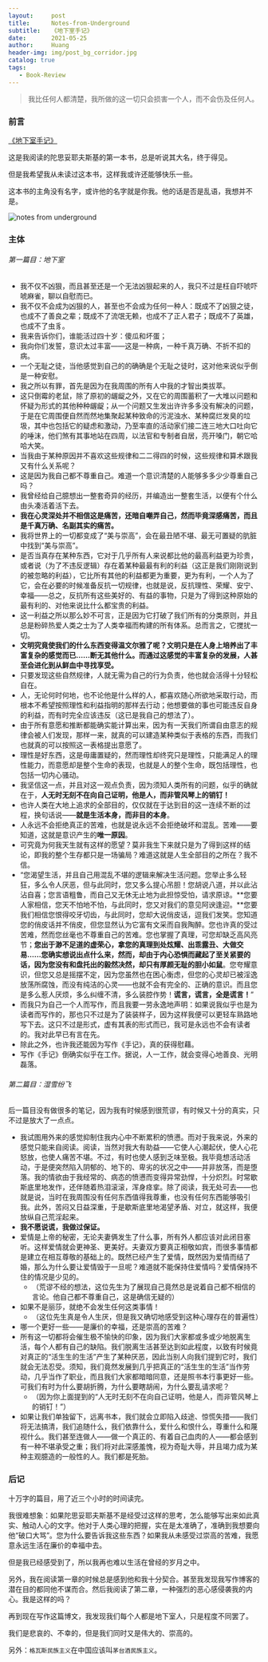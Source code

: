 ```yaml
---
layout:     post
title:      Notes-from-Underground
subtitle:   《地下室手记》
date:       2021-05-25
author:     Huang
header-img: img/post_bg_corridor.jpg
catalog: true
tags:
   - Book-Review
---
```


> 我比任何人都清楚，我所做的这一切只会损害一个人，而不会伤及任何人。

### 前言

[《地下室手记》](https://book.douban.com/subject/34990839/)

这是我阅读的陀思妥耶夫斯基的第一本书，总是听说其大名，终于得见。

但是我希望我从未读过这本书，这样我或许还能够快乐一些。

这本书的主角没有名字，或许他的名字就是你我。他的话是否是乱语，我想并不是。

![notes from underground](https://github.com/huang-feiyu/huang-feiyu.github.io/blob/master/img/post_bg_notes_from_underground.jpg?raw=true)

### 主体

###### 第一篇目：地下室

* 我不仅不凶狠，而且甚至还是一个无法凶狠起来的人，我只不过是枉自吓唬吓唬麻雀，聊以自慰而已。
* 我不仅不会成为凶狠的人，甚至也不会成为任何一种人：既成不了凶狠之徒，也成不了善良之辈；既成不了流氓无赖，也成不了正人君子；既成不了英雄，也成不了虫豸。
* 我来告诉你们，谁能活过四十岁：傻瓜和坏蛋；
* 我向你们发誓，意识太过丰富——这是一种病，一种千真万确、不折不扣的病。
* 一个无耻之徒，当他感觉到自己的的确确是个无耻之徒时，这对他来说似乎倒是一种安慰。
* 我之所以有罪，首先是因为在我周围的所有人中我的才智出类拔萃。
* 这只倒霉的老鼠，除了原初的龌龊之外，又在它的周围蓄积了一大堆以问题和怀疑为形式的其他种种龌龊；从一个问题又生发出许许多多没有解决的问题，于是在它周围便自然而然地集聚起某种致命的污泥浊水、某种腐烂发臭的垃圾，其中也包括它的疑虑和激动，乃至率直的活动家们接二连三地大口吐向它的唾沫，他们煞有其事地站在四周，以法官和专制者自居，亮开嗓门，朝它哈哈大笑。
* 当我由于某种原因并不喜欢这些规律和二二得四的时候，这些规律和算术跟我又有什么关系呢？
* 这是因为我自己都不尊重自己。难道一个意识清楚的人能够多多少少尊重自己吗？
* 我曾经给自己臆想出一整套奇异的经历，并编造出一整套生活，以便有个什么由头凑活着活下去。
* **我在心灵深处并不相信这是痛苦，还暗自嘲弄自己，然而毕竟深感痛苦，而且是千真万确、名副其实的痛苦。**
* 我将世界上的一切都变成了“美与崇高”，会在最丑陋不堪、最无可置疑的肮脏中找到“美与崇高”。
* 是否当真存在某种东西，它对于几乎所有人来说都比他的最高利益更为珍贵，或者说（为了不违反逻辑）存在着某种最最有利的利益（这正是我们刚刚说到的被忽略的利益），它比所有其他的利益都更为重要，更为有利，一个人为了它，会在必要的时候准备反抗一切规律，也就是说，反抗理性、荣耀、安宁、幸福——总之，反抗所有这些美好的、有益的事物，只是为了得到这种原始的最有利的、对他来说比什么都宝贵的利益。
* 这一利益之所以那么妙不可言，正是因为它打破了我们所有的分类原则，并且总是粉碎热爱人类之士为了人类幸福而构建的所有体系。总而言之，它搅扰一切。
* **文明究竟使我们的什么东西变得温文尔雅了呢？文明只是在人身上培养出了丰富复杂的感觉而已……断无其他什么。而通过这感觉的丰富复杂的发展，人甚至会进化到从鲜血中寻找享受。**
* 只要发现这些自然规律，人就无需为自己的行为负责，他也就会活得十分轻松自在。
* 人，无论何时何地，也不论他是什么样的人，都喜欢随心所欲地采取行动，而根本不希望按照理性和利益指明的那样去行动；他想要做的事也可能违反自身的利益，而有时完全应该违反（这已是我自己的想法了）。
* 由于所有意愿和推断都能确实能计算出来，因为有一天我们所谓自由意志的规律会被人们发现，那样一来，就真的可以建造某种类似于表格的东西，而我们也就真的可以按照这一表格提出意愿了。
* 理性是好东西，这是毋庸置疑的，然而理性却终究只是理性，只能满足人的理性能力，而意愿却是整个生命的表现，也就是人的整个生命，既包括理性，也包括一切内心骚动。
* 我坚信这一点，并且对这一观点负责，因为须知人类所有的问题，似乎的确就在于，**人无时无刻不在向自己证明，他是人，而非管风琴上的销钉！**
* 也许人类在大地上追求的全部目的，仅仅就在于达到目的这一连续不断的过程，换句话说——**就是生活本身，而非目的本身**。
* 人永远不会拒绝真正的苦难，也就是说永远不会拒绝破坏和混乱。苦难——要知道，这就是意识产生的**唯一原因**。
* 可究竟为何我天生就有这样的愿望？莫非我生下来就只是为了得到这样的结论，即我的整个生存都只是一场骗局？难道这就是人生全部目的之所在？我不信。
* “您渴望生活，并且自己用混乱不堪的逻辑来解决生活问题。您举止多么轻狂，多么令人厌恶，但与此同时，您又多么提心吊胆！您胡说八道，并以此沾沾自喜；您言语粗鲁，而自己又无休无止地为此担惊受怕，请求原谅。**您要人家相信，您天不怕地不怕，与此同时，您又对我们的意见阿谀逢迎。**您要我们相信您恨得咬牙切齿，与此同时，您却大说俏皮话，逗我们发笑。您知道您的俏皮话并不俏皮，但您显然认为它富有文采而自我陶醉。您也许真的受过苦难，然而您丝毫也不尊重自己的苦难。您也掌握了真理，可您却缺乏高风亮节；**您出于渺不足道的虚荣心，拿您的真理到处炫耀、出乖露丑、大做交易……您确实想说出点什么来，然而，却由于内心恐惧而藏起了至关紧要的话，因为您没有和盘托出的毅然决然，却只有厚颜无耻的胆小如鼠**。您夸耀意识，但您又总是摇摆不定，因为您虽然也在困心衡虑，但您的心灵却已被淫逸放荡所腐蚀，而没有纯洁的心灵——也就不会有完全的、正确的意识。而且您是多么惹人厌烦，多么纠缠不清，多么装腔作势！**谎言，谎言，全是谎言！**”
* 而我只为自己一个人而写作，而且我要一劳永逸地声明：如果说我似乎也是为读者而写作的，那也只不过是为了装装样子，因为这样我便可以更轻车熟路地写下去。这只不过是形式，虚有其表的形式而已，我可是永远也不会有读者的。我对此早已有言在先。
* 除此之外，也许我还能因为写作《手记》，真的获得慰藉。
* 写作《手记》倒确实似乎在工作。据说，人一工作，就会变得心地善良、光明磊落。

###### 第二篇目：湿雪纷飞

后一篇目没有做很多的笔记，因为我有时候感到很荒谬，有时候又十分的真实，只不过是放大了一点点。

* 我试图用外来的感觉抑制住我内心中不断累积的愤懑。而对于我来说，外来的感觉只能来自阅读。阅读，当然对我大有助益——它使人心潮起伏，使人心花怒放，也使人痛苦不堪。不过，有时也使人感到乏味至极。我毕竟想活动活动，于是便突然陷入阴郁的、地下的、卑劣的状况之中——并非放荡，而是堕落。我的情欲由于我经常的、病态的愤懑而变得异常劲悍，十分炽烈。时常歇斯底里地发作，还伴随着热泪滚滚，浑身痉挛。除了阅读，我无处可去——也就是说，当时在我周围没有任何东西值得我尊重，也没有任何东西能够吸引我。此外，苦闷又日益深重，于是歇斯底里地渴望矛盾、对立，就这样，我便放纵自己荒淫起来。
* **我不愿说谎，我做过保证。**
* 爱情是上帝的秘密，无论夫妻俩发生了什么事，所有外人都应该对此闭目塞听。这样爱情就会更神圣、更美好。夫妻双方要真正相敬如宾，而很多事情都是建立在相互尊敬的基础上的。既然已经产生了爱情，既然因为爱情而结了婚，那么为什么要让爱情毁于一旦呢？难道就不能保持住爱情吗？爱情保持不住的情况是少见的。
  * （荒谬不经的想法，这位先生为了展现自己竟然总是说着自己都不相信的言论。他自己都不尊重自己，这是确信无疑的）
* 如果不是丽莎，就绝不会发生任何这类事情！
  * （这位先生真是令人生厌，但是我又确切地感受到这种心理存在的普遍性）
* 哪一个更好一些——是廉价的幸福，还是崇高的苦难？
* 所有这一切都将会催生极不愉快的印象，因为我们大家都或多或少地脱离生活，每个人都有自己的缺陷。我们脱离生活甚至达到如此程度，以致有时候竟对真正的“活生生的生活”产生了某种厌恶，因此当别人向我们提到它时，我们就会无法忍受。须知，我们竟然发展到几乎把真正的“活生生的生活”当作劳动，几乎当作了职业，而且我们大家都暗暗同意，还是照书本行事更好一些。可我们有时为什么要胡折腾，为什么要瞎胡闹，为什么要乱请求呢？
  * （因为你上面提到的“人无时无刻不在向自己证明，他是人，而非管风琴上的销钉！”）
* 如果让我们单独留下，远离书本，我们就会立即陷入歧途、惊慌失措——我们将无法搞清，我们追随什么，我们依靠什么，爱什么和恨什么，尊重什么和蔑视什么。我们甚至连做人——做一个真正的、有着自己血肉的人——都会感到有一种不堪承受之重；我们将对此深感羞愧，视为奇耻大辱，并且竭力成为某种主观臆造的一般性的人。我们都是死胎。

### 后记

十万字的篇目，用了近三个小时的时间读完。

我很难想象：如果陀思妥耶夫斯基不是经受过这样的思考，怎么能够写出来如此真实、触动人心的文字。他对于人类心理的把握，实在是太准确了，准确到我想要向他“破口大骂”。您为什么要告诉我这些东西？如果我从未感受过崇高的苦难，我愿意永远生活在廉价的幸福中去。

但是我已经感受到了，所以我再也难以生活在曾经的岁月之中。

另外，我在阅读第一章的时候总是感到他和我十分契合。甚至我发现我写作博客的潜在目的都同他不谋而合。然后我阅读了第二章，一种强烈的恶心感侵袭我的内心。我是这样的吗？

再到现在写作这篇博文，我发现我们每个人都是地下室人，只是程度不同罢了。

我们是悲哀的、不幸的，但是我们同时又是伟大的、崇高的。

另外：`格瓦斯民族主义`在中国应该叫`茅台酒民族主义`。
